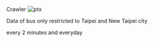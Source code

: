 Crawler ![ptx](https://ptx.transportdata.tw/MOTC) 

Data of bus only restricted to Taipei and New Taipei city 

every 2 minutes and everyday
